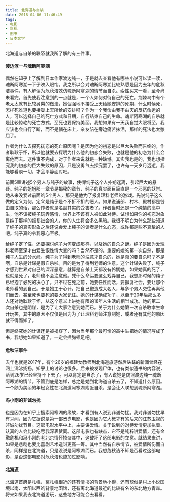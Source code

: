 ```yaml
---
title: 北海道与自杀
date: 2018-04-06 11:46:49
tags:
- 电影
- 影视
- 图书
- 日本文学
---
```


北海道与自杀的联系就我所了解的有三件事。

#### 渡边淳一与魂断阿寒湖

偶然在知乎上了解到日本作家渡边纯一，于是就去查看他有哪些小说可以读一读，魂断阿寒湖一下子映入眼帘。我之所以会对魂断阿寒湖比较熟悉是因为去年的危秋洁事件，有人解读为危秋洁效仿魂断阿寒湖的情节而自杀。索性买来一看，至今尚未看完。首先使我注意到的一点就是，一个人如何对待自己的死亡。荆棘鸟中有个老太太就有比较另类的做法，她倔强地不接受上天给她安排的死期，什么时候死，怎样死难道也要接受上天所给的安排吗？作为一个我命由我不由天的反抗命运的人，可以选择自己的死亡方式和日期，自行结束自己的生命。魂断阿寒湖的自杀就是比较惊艳的死亡方式，至死也要保持美丽。我想如果有一天我自觉大限将至，我应该也会自行了断，而不是躺在床上，亲友陪在旁边痛苦抹泪，那样的死法也太憋屈了。

作者为什么去探究初恋的死亡原因呢？是因为他的初恋是以巨大失败而告终的，作者耿耿于怀，所以他就要去探明为什么他的初恋会失败，也就是他的初恋为什么会离他而去。这件事不完成，对于作者来说就是一种缺憾。其实我也是的，我也想探究我的初恋的巨大失败的原因，只是没勇气去探究罢了，也许有一天岁月远逝，我能够看淡一切，才会平静面对吧。

前面5章讲述5个男人与纯子的故事，使得纯子这个人扑朔迷离，引起巨大的悬疑。纯子的姐姐那一章节是揭秘的章节，纯子的真实面目简直是一个邪恶的妖祟。她从来没爱过前面的5个男人，那只是他为了报复理科老师的游戏。先说纯子这么做的定义为何，定义是纯子是个不折不扣的恶人。如果说浦部、村木、殿村都是咎由自取的话，那么作者就是名副其实的受害者了。作者当时还是一个纯情的高中生，他不该被纯子玩弄感情，世界上不该有人被如此对待。试想如果你的初恋对象是纯子那样的报复社会的人，你的人生将会多么黑暗。我很不明白为什么那些知道了纯子的真实形象之后还说会爱上纯子的读者是什么心态，或许都是些不真挚的人吧。纯子真的令我恶心至极。

给纯子定了性，还要探讨纯子为何变成那样，以及她的自杀之谜。纯子是因为爱理科老师至深才由爱生恨性情大变的吗？当然不是的。重要的她的第一次自杀，那是纯子人生的分水岭。纯子为了得到老师的注意才自杀的，她是真的要自杀吗？不是啊，自杀是计谋是假自杀啦。目的是为了得到老师的注意。这个计谋失败了，纯子才感到世界对自己的深深恶意，就算是自杀上天都没有怜悯她，如果她真的死了，也就是死了，老师也不会注意他。凭什么命运要这么戏弄自己，我想那时候的纯子已经抱了必死的决心了。只不过在死之前，她要任性而活，要报复社会，要让那个老师看的到自己。于是她工于心计，把自己塑造成大名人，与多个男人交往再离他们而去，甚至死也要死的要大家记住。她的计谋确成功了，以至于20年后那么多人还对她耿耿于怀，从这个意义上讲她有限的18年人生活的相当成功。她的第二次自杀也是阴谋，是为了让大家注意到她而已。关于为什么她第一次自杀敢拿生命开玩笑，其中的原因不仅仅是因为为了让理科老师注意到她，或者还有其他的原因就不得而知了。

但是终究她的计谋还是被揭穿了，因为当年那个最可怜的高中生把她的情况写成了书，我想她如果知道了，一定会捶胸顿足吧。

#### 危秋洁事件

去年也就是2017年，有个26岁的福建女教师到北海道旅游然后失踪的新闻曾经在网上沸沸扬扬，知乎上的讨论也很多。后来被发现尸体，也有类似遗书的内容说，活到26岁已经坚持不下去了。可以肯定是自杀了，有人说她是仿照渡边纯一魂断阿寒湖的情节。不管到底是怎样，总之是她到北海道自杀去了，不知道什么原因。一个颇为美丽的年轻女性在北海道阿寒湖附近自杀，是会让人联想到魂断阿寒湖。

#### 冯小刚的非诚勿扰

也是因为在知乎上搜索阿寒湖的缘故，才看到有人说到非诚勿扰。我对非诚勿扰早有耳闻，因为它据说是第一部贺岁电影，也是因为它大概才有的后来的江苏卫视的非诚勿扰节目。这部电影水平中上，主要讲爱情。关于说到的对待爱情更加执着、认真的人会比较吃亏我深表赞同。这部电影也有缺点，它不是纯粹讲爱情，还有金融危机和冯小刚的老北京情怀掺杂其中，这破坏了这部电影的立意。就结果来讲，如果是悲剧也要比喜剧艺术造诣更高一筹。其中当然有自杀情节，被爱情所伤而自杀，同样是在北海道，只是没说是阿寒湖而已。我想危秋洁不知是否看过这部电影，是否这部电影对危秋洁也施加过影响。

#### 北海道

北海道首府是札幌，离札幌很近的还有情书的背景地小樽，还有貌似是村上小说国境以南、太阳以西的背景地函馆，还有离北海道最近的比较有名的东北地方青森。将来如果我去北海道游玩，这些地方可能会去看看。

